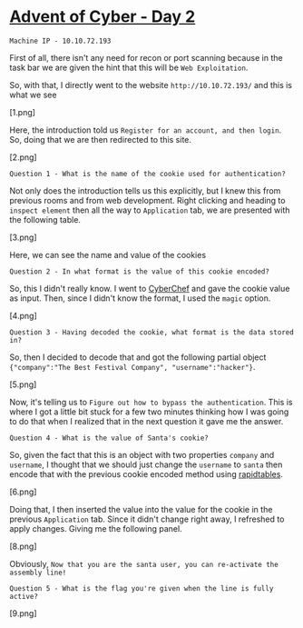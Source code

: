 # [Advent of Cyber - Day 2](https://tryhackme.com/room/adventofcyber2)

`Machine IP - 10.10.72.193`

First of all, there isn't any need for recon or port scanning because in the task bar we are given the hint that this will be `Web Exploitation`.

So, with that, I directly went to the website `http://10.10.72.193/` and this is what we see

[1.png]

Here, the introduction told us `Register for an account, and then login`. So, doing that we are then redirected to this site.

[2.png]

`Question 1 - What is the name of the cookie used for authentication?`

Not only does the introduction tells us this explicitly, but I knew this from previous rooms and from web development. Right clicking and heading to `inspect element` then all the way to `Application` tab, we are presented with the following table.

[3.png]

Here, we can see the name and value of the cookies

`Question 2 - In what format is the value of this cookie encoded?`

So, this I didn't really know. I went to [CyberChef](https://gchq.github.io/CyberChef/) and gave the cookie value as input. Then, since I didn't know the format, I used the `magic` option. 

[4.png]

`Question 3 - Having decoded the cookie, what format is the data stored in?`

So, then I decided to decode that and got the following partial object `{"company":"The Best Festival Company", "username":"hacker"}`.

[5.png]

Now, it's telling us to `Figure out how to bypass the authentication`. This is where I got a little bit stuck for a few two minutes thinking how I was going to do that when I realized that in the next question it gave me the answer.

`Question 4 - What is the value of Santa's cookie?`

So, given the fact that this is an object with two properties `company` and `username`, I thought that we should just change the `username` to `santa` then encode that with the previous cookie encoded method using [rapidtables](https://www.rapidtables.com/convert/number/ascii-to-hex.html).

[6.png]

Doing that, I then inserted the value into the value for the cookie in the previous `Application` tab. Since it didn't change right away, I refreshed to apply changes. Giving me the following panel.

[8.png]

Obviously, `Now that you are the santa user, you can re-activate the assembly line!`

`Question 5 - What is the flag you're given when the line is fully active?`

[9.png]